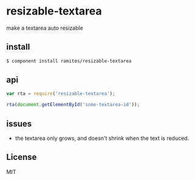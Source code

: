# resizable-textarea

make a textarea auto resizable

## install

```bash
$ component install ramitos/resizable-textarea
```

## api

```js
var rta = require('resizable-textarea');

rta(document.getElementById('some-textarea-id'));
```

## issues

 * the textarea only grows, and doesn't shrink when the text is reduced.

## License

MIT